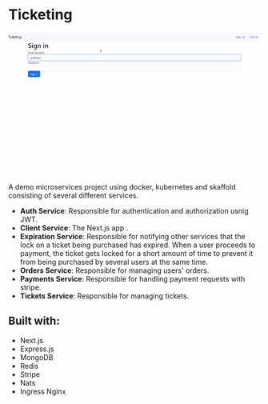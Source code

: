 # Ticketing

![alt text](ss.gif)

A demo microservices project using docker, kubernetes and skaffold consisting of several different services.

-   **Auth Service**: Responsible for authentication and authorization usnig JWT.
-   **Client Service**: The Next.js app .
-   **Expiration Service**: Responsible for notifying other services that the lock on a ticket being purchased has expired. When a user proceeds to payment, the ticket gets locked for a short amount of time to prevent it from being purchased by several users at the same time.
-   **Orders Service**: Responsible for managing users' orders.
-   **Payments Service**: Responsible for handling payment requests with stripe.
-   **Tickets Service**: Responsible for managing tickets.

## Built with:

-   Next.js
-   Express.js
-   MongoDB
-   Redis
-   Stripe
-   Nats
-   Ingress Nginx
